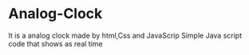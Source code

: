 # Analog-Clock
It is a analog clock made by html,Css and JavaScrip
Simple Java script code that shows as real time
